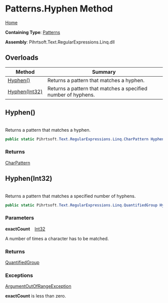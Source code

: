 # Patterns\.Hyphen Method

[Home](../../../../../../README.md)

**Containing Type**: [Patterns](../README.md)

**Assembly**: Pihrtsoft\.Text\.RegularExpressions\.Linq\.dll

## Overloads

| Method | Summary |
| ------ | ------- |
| [Hyphen()](#Pihrtsoft_Text_RegularExpressions_Linq_Patterns_Hyphen) | Returns a pattern that matches a hyphen\. |
| [Hyphen(Int32)](#Pihrtsoft_Text_RegularExpressions_Linq_Patterns_Hyphen_System_Int32_) | Returns a pattern that matches a specified number of hyphens\. |

## Hyphen\(\) <a id="Pihrtsoft_Text_RegularExpressions_Linq_Patterns_Hyphen"></a>

\
Returns a pattern that matches a hyphen\.

```csharp
public static Pihrtsoft.Text.RegularExpressions.Linq.CharPattern Hyphen()
```

### Returns

[CharPattern](../../CharPattern/README.md)

## Hyphen\(Int32\) <a id="Pihrtsoft_Text_RegularExpressions_Linq_Patterns_Hyphen_System_Int32_"></a>

\
Returns a pattern that matches a specified number of hyphens\.

```csharp
public static Pihrtsoft.Text.RegularExpressions.Linq.QuantifiedGroup Hyphen(int exactCount)
```

### Parameters

**exactCount** &ensp; [Int32](https://docs.microsoft.com/en-us/dotnet/api/system.int32)

A number of times a character has to be matched\.

### Returns

[QuantifiedGroup](../../QuantifiedGroup/README.md)

### Exceptions

[ArgumentOutOfRangeException](https://docs.microsoft.com/en-us/dotnet/api/system.argumentoutofrangeexception)

**exactCount** is less than zero\.

